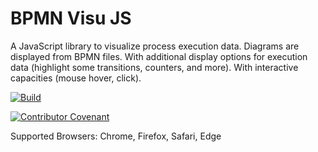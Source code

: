 # BPMN Visu JS
A JavaScript library to visualize process execution data. Diagrams are displayed from BPMN files. With additional display options for execution data (highlight some transitions, counters, and more). With interactive capacities (mouse hover, click).

[![Build](https://github.com/bonitasoft-labs/bpmn-visu-js/workflows/build/badge.svg)](https://github.com/bonitasoft-labs/bpmn-visu-js/actions)

[![Contributor Covenant](https://img.shields.io/badge/Contributor%20Covenant-v2.0%20adopted-ff69b4.svg)](code_of_conduct.md) 


Supported Browsers: Chrome, Firefox, Safari, Edge

